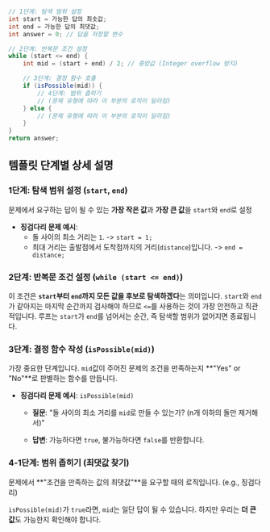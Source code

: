 ```java
// 1단계: 탐색 범위 설정
int start = 가능한 답의 최솟값;
int end = 가능한 답의 최댓값;
int answer = 0; // 답을 저장할 변수

// 2단계: 반복문 조건 설정
while (start <= end) {
    int mid = (start + end) / 2; // 중앙값 (Integer overflow 방지)

    // 3단계: 결정 함수 호출
    if (isPossible(mid)) {
        // 4단계: 범위 좁히기
        // (문제 유형에 따라 이 부분의 로직이 달라짐)
    } else {
        // (문제 유형에 따라 이 부분의 로직이 달라짐)
    }
}
return answer;
```
## 템플릿 단계별 상세 설명

### 1단계: 탐색 범위 설정 (`start`, `end`)

문제에서 요구하는 답이 될 수 있는 **가장 작은 값**과 **가장 큰 값**을 `start`와 `end`로 설정

- **징검다리 문제 예시**:
    - 돌 사이의 최소 거리는 `1`. -> `start = 1;`
    - 최대 거리는 출발점에서 도착점까지의 거리(`distance`)입니다. -> `end = distance;`
### 2단계: 반복문 조건 설정 (`while (start <= end)`)
이 조건은 **`start`부터 `end`까지 모든 값을 후보로 탐색하겠다**는 의미입니다. `start`와 `end`가 같아지는 마지막 순간까지 검사해야 하므로 `<=`를 사용하는 것이 가장 안전하고 직관적입니다. 루프는 `start`가 `end`를 넘어서는 순간, 즉 탐색할 범위가 없어지면 종료됩니다.

### 3단계: 결정 함수 작성 (`isPossible(mid)`)

가장 중요한 단계입니다. `mid`값이 주어진 문제의 조건을 만족하는지 **"Yes" or "No"**로 판별하는 함수를 만듭니다.

- **징검다리 문제 예시**: `isPossible(mid)`
    
    - **질문**: "돌 사이의 최소 거리를 `mid`로 만들 수 있는가? (n개 이하의 돌만 제거해서)"
        
    - **답변**: 가능하다면 `true`, 불가능하다면 `false`를 반환합니다.
        

### **4-1단계: 범위 좁히기 (최댓값 찾기)**

문제에서 **"조건을 만족하는 값의 최댓값"**을 요구할 때의 로직입니다. (e.g., 징검다리)

`isPossible(mid)`가 `true`라면, `mid`는 일단 답이 될 수 있습니다. 하지만 우리는 **더 큰 값**도 가능한지 확인해야 합니다.
